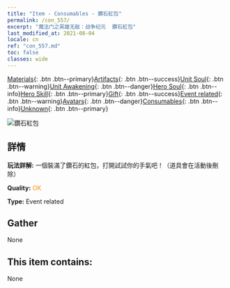 ```yaml
---
title: "Item - Consumables - 鑽石紅包"
permalink: /con_557/
excerpt: "魔法门之英雄无敌：战争纪元  鑽石紅包"
last_modified_at: 2021-08-04
locale: cn
ref: "con_557.md"
toc: false
classes: wide
---
```

 [Materials](/ItemsCN/){: .btn .btn--primary}[Artifacts](/ItemsCN/Artifacts/){: .btn .btn--success}[Unit Soul](/ItemsCN/UnitSoul/){: .btn .btn--warning}[Unit Awakening](/ItemsCN/UnitAwakening/){: .btn .btn--danger}[Hero Soul](/ItemsCN/HeroSoul/){: .btn .btn--info}[Hero Skill](/ItemsCN/HeroSkill/){: .btn .btn--primary}[Gift](/ItemsCN/Gift/){: .btn .btn--success}[Event related](/ItemsCN/Events/){: .btn .btn--warning}[Avatars](/ItemsCN/Avatars/){: .btn .btn--danger}[Consumables](/ItemsCN/Consumables/){: .btn .btn--info}[Unknown](/ItemsCN/Unknown/){: .btn .btn--primary}

 ![鑽石紅包](/images/t/i_10043_redpacket.png)

## 詳情
 **玩法詳解:** 一個裝滿了鑽石的紅包，打開試試你的手氣吧！（道具會在活動後刪除）

 **Quality:** <span style="color: #FF8C00">OK</span>

 **Type:** Event related

## Gather

  None

## This item contains:

  None

